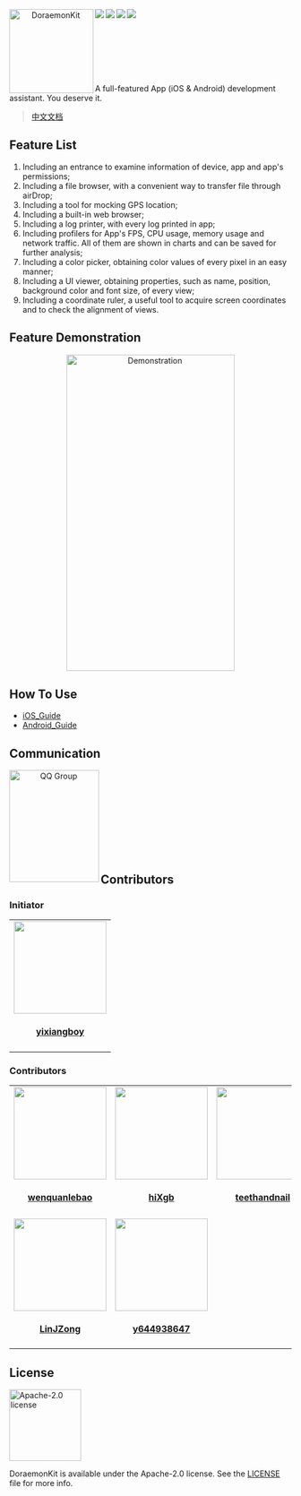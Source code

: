 <div align="center">    
 <img src="https://javer.oss-cn-shanghai.aliyuncs.com/doraemon/github/DoraemonKit_github.png" width = "150" height = "150" alt="DoraemonKit" align=left />
 <img src="https://img.shields.io/github/license/didi/DoraemonKit.svg" align=left />
 <img src="https://img.shields.io/badge/Android-3.0——beta1-blue.svg" align=left />
 <img src="https://img.shields.io/badge/iOS-2.0.0-yellow.svg" align=left />
 <img src="https://img.shields.io/badge/PRs-welcome-brightgreen.svg" align=left />
</div>

<br/>
<br/>
<br/>
<br/>
<br/>
<br/>
<br/>

A full-featured App (iOS & Android) development assistant. You deserve it.

> [中文文档](README.md)

## Feature List

1. Including an entrance to examine information of device, app and app's permissions;
2. Including a file browser, with a convenient way to transfer file through airDrop;
3. Including a tool for mocking GPS location;
4. Including a built-in web browser;
5. Including a log printer, with every log printed in app;
6. Including profilers for App's FPS, CPU usage, memory usage and network traffic. All of them are shown in charts and can be saved for further analysis;
7. Including a color picker, obtaining color values of every pixel in an easy manner;
8. Including a UI viewer, obtaining properties, such as name, position, background color and font size, of every view;
9. Including a coordinate ruler, a useful tool to acquire screen coordinates and to check the alignment of views.

## Feature Demonstration

<div align="center">    
 <img src="https://javer.oss-cn-shanghai.aliyuncs.com/doraemon/DoraemonKit2/DoraemonKit2.png" width = "300" height = "565" alt="Demonstration" align=center />
</div>

## How To Use

- [iOS_Guide](Doc/iOS_en_guide.md)
- [Android_Guide](Doc/android_en_guide.md)

## Communication

<div align="center">    
 <img src="https://javer.oss-cn-shanghai.aliyuncs.com/doraemon/github/DoraemonKitQQ.jpeg" width = "160" height = "200" alt="QQ Group" align=left />
</div>

<br/>
<br/>
<br/>
<br/>
<br/>
<br/>
<br/>
<br/>
<br/>

## Contributors

### Initiator

<table id='team'>
    <tr>
        <td id='yixiangboy'>
            <a href='https://github.com/yixiangboy'>
                <img src='https://github.com/yixiangboy.png?v=3&s=330' width="165" height="165">
            </a>
            <h4 align='center'>
                <a href='https://github.com/yixiangboy'>yixiangboy</a>
            </h4>
        </td>
    </tr>
</table>

### Contributors

<table id='team'>
    <tr>
        <td id='wenquanlebao'>
            <a href='https://github.com/wenquanlebao'>
                <img src='https://github.com/wenquanlebao.png?v=3&s=330' width="165" height="165">
            </a>
            <h4 align='center'>
                <a href='https://github.com/wenquanlebao'>wenquanlebao</a>
            </h4>
        </td>
        <td id='hiXgb'>
            <a href='https://github.com/hiXgb'>
                <img src='https://github.com/hiXgb.png?v=3&s=330' width="165" height="165">
            </a>
            <h4 align='center'>
                <a href='https://github.com/hiXgb'>hiXgb</a>
            </h4>
        </td>
        <td id='teethandnail'>
            <a href='https://github.com/teethandnail'>
                <img src='https://github.com/teethandnail.png?v=3&s=330' width="165" height="165">
            </a>
            <h4 align='center'>
                <a href='https://github.com/teethandnail'>teethandnail</a>
            </h4>
        </td>
        <td id='wanglikun7342'>
            <a href='https://github.com/wanglikun7342'>
                <img src='https://github.com/wanglikun7342.png?v=3&s=330' width="165" height="165">
            </a>
            <h4 align='center'>
                <a href='https://github.com/wanglikun7342'>wanglikun7342</a>
            </h4>
        </td>
        <td id='Chinnko'>
            <a href='https://github.com/Chinnko'>
                <img src='https://github.com/Chinnko.png?v=3&s=330' width="165" height="165">
            </a>
            <h4 align='center'>
                <a href='https://github.com/Chinnko'>Chinnko</a>
            </h4>
        </td>
    </tr>
    <tr>
        <td id='LinJZong'>
            <a href='https://github.com/LinJZong'>
                <img src='https://github.com/LinJZong.png?v=3&s=330' width="165" height="165">
            </a>
            <h4 align='center'>
                <a href='https://github.com/LinJZong'>LinJZong</a>
            </h4>
        </td>
        <td id='y644938647'>
            <a href='https://github.com/y644938647'>
                <img src='https://github.com/y644938647.png?v=3&s=330' width="165" height="165">
            </a>
            <h4 align='center'>
                <a href='https://github.com/y644938647'>y644938647</a>
            </h4>
        </td>
    </tr>
</table>

## License

<img alt="Apache-2.0 license" src="https://lucene.apache.org/images/mantle-power.png" width="128">

DoraemonKit is available under the Apache-2.0 license. See the [LICENSE](LICENSE) file for more info.
